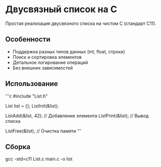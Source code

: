 # Двусвязный список на C

Простая реализация двусвязного списка на чистом C (стандарт C11).

## Особенности
- Поддержка разных типов данных (int, float, строки)
- Поиск и сортировка элементов
- Детальное логирование операций
- Без внешних зависимостей

## Использование
'''c
#include "List.h"

List list = {};
ListInit(&list);

ListAdd(&list, 42);  // Добавление элемента
ListPrint(&list);    // Вывод списка

ListFree(&list);     // Очистка памяти
'''
## Сборка
gcc -std=c11 List.c main.c -o list
